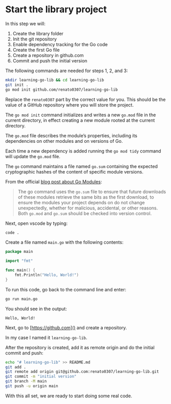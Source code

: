 # Start the library project

In this step we will:

1. Create the library folder
1. Init the git repository
1. Enable dependency tracking for the Go code
1. Create the first Go file
1. Create a repository in github.com
1. Commit and push the initial version

The following commands are needed for steps 1, 2, and 3:

```sh
mkdir learning-go-lib && cd learning-go-lib
git init .
go mod init github.com/renato0307/learning-go-lib
```

Replace the `renato0307` part by the correct value for you. This should be the
value of a GitHub repository where you will store the project.

The `go mod init` command initializes and writes a new `go.mod` file in the
current directory, in effect creating a new module rooted at the current
directory.

The `go.mod` file describes the module’s properties, including its dependencies
on other modules and on versions of Go.

Each time a new dependency is added running the `go mod tidy` command will
update the `go.mod` file.

The `go` command maintains a file named `go.sum` containing the expected 
cryptographic hashes of the content of specific module versions.


From the official
[blog post about Go Modules](https://go.dev/blog/using-go-modules):

> The go command uses the `go.sum` file to ensure that future downloads of these
> modules retrieve the same bits as the first download, to ensure the modules
> your project depends on do not change unexpectedly, whether for malicious,
> accidental, or other reasons. Both `go.mod` and `go.sum` should be checked
 into version control.

Next, open vscode by typing:

```sh
code .
```

Create a file named `main.go` with the following contents:

```go
package main

import "fmt"

func main() {
	fmt.Println("Hello, World!")
}
```

To run this code, go back to the command line and enter:

```sh
go run main.go
```

You should see in the output:

```terminal
Hello, World!
```

Next, go to [https://github.com]() and create a repository.

In my case I named it `learning-go-lib`.

After the repository is created, add it as remote origin and do the initial commit and push:

```sh
echo "# learning-go-lib" >> README.md
git add .
git remote add origin git@github.com:renato0307/learning-go-lib.git
git commit -m "initial version"
git branch -M main
git push -u origin main
````

With this all set, we are ready to start doing some real code.